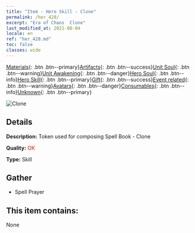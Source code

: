 ```yaml
---
title: "Item - Hero Skill - Clone"
permalink: /her_428/
excerpt: "Era of Chaos  Clone"
last_modified_at: 2021-08-04
locale: en
ref: "her_428.md"
toc: false
classes: wide
---
```

 [Materials](/Items/){: .btn .btn--primary}[Artifacts](/Items/Artifacts/){: .btn .btn--success}[Unit Soul](/Items/UnitSoul/){: .btn .btn--warning}[Unit Awakening](/Items/UnitAwakening/){: .btn .btn--danger}[Hero Soul](/Items/HeroSoul/){: .btn .btn--info}[Hero Skill](/Items/HeroSkill/){: .btn .btn--primary}[Gift](/Items/Gift/){: .btn .btn--success}[Event related](/Items/Events/){: .btn .btn--warning}[Avatars](/Items/Avatars/){: .btn .btn--danger}[Consumables](/Items/Consumables/){: .btn .btn--info}[Unknown](/Items/Unknown/){: .btn .btn--primary}

 ![Clone](/images/t/ps_jingxiangdafa.png)

## Details
 **Description:** Token used for composing Spell Book - Clone

 **Quality:** <span style="color: #FF0000">OK</span>

 **Type:** Skill

## Gather

*    Spell Prayer 

## This item contains:

  None

